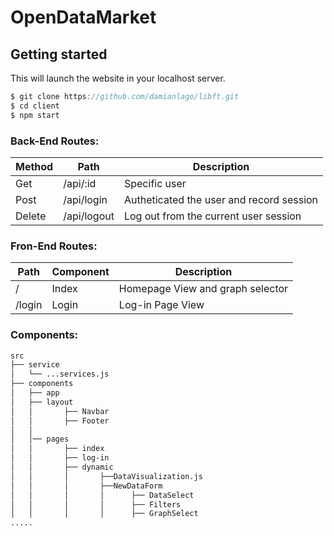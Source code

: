 # OpenDataMarket

## Getting started
This will launch the website in your localhost server.
```c
$ git clone https://github.com/damianlago/libft.git
$ cd client
$ npm start
```

### Back-End Routes:

| Method | Path | Description |
| --- | --- | --- |
| Get  | /api/:id  | Specific user |
| Post | /api/login | Autheticated the user and record session |
| Delete | /api/logout | Log out from the current user session |


### Fron-End Routes:

| Path | Component | Description |
| --- | --- | --- |
| /       | Index  | Homepage View and graph selector |
| /login  | Login  | Log-in Page View |


### Components:
```bash
src
├── service
│   └── ...services.js
├── components
│   ├── app
│   ├── layout
│   │       ├── Navbar
│   │       ├── Footer
│   │
│   │── pages
│   │       ├── index
│   │       ├── log-in
│   │       ├── dynamic
│   │       │       ├──DataVisualization.js
│   │       │       ├──NewDataForm  
│   │       │       │      ├── DataSelect
│   │       │       │      ├── Filters
│   │       │       │      ├── GraphSelect
.....
```
